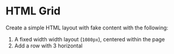 # HTML Grid

Create a simple HTML layout with fake content with the following:

1. A fixed width width layout (`1080px`), centered within the page
2. Add a row with 3 horizontal
